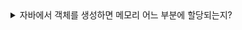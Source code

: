 
<details>
<summary>자바에서 객체를 생성하면 메모리 어느 부분에 할당되는지?</summary>


<details>
<summary>자바에서 Static 키워드와 전역 변수의 차이는?</summary>

자바에는 전역 변수라는 개념이 없다. 대신 static 변수가 그 역할을 비슷하게 수행하며, 프로그램이 시작될 때 메모리에 할당되고 종료 시 삭제된다.
이러한 static 변수는 JVM에서 메서드 영역(or class area)에 할당되고, 인스턴스 생성 없이 바로 접근 가능하다.

<details>
<summary>자바에서 객체를 생성하면 메모리 어느 부분에 할당되는지?</summary>
  
 Ans) 
**JVM이란?**
- JVM이란 Java Virtual Machine의 약자이며, 자바 가상 머신
- Java의 바이트 코드를 해석하고 실행하는 역할
- OS에 상관없이 실행할 수 있음

**JVM 실행 순서**
1.java 파일을 컴파일러(Compiler)를 통해 .class 파일로 변환함
2.class 파일을 JVM 의 ClassLoader(클래스로더)에게 보냄
3.클래스로더에서 JVM 런타임 영역으로 로딩(할당)하여 메모리에 올림 

**JVM의 RunTime Data Area(런타임 데이터 영역)**
- 클래스 로더가 .class 파일을 런타임 데이터 영역에 올림 
- 런타임 데이터 영역에는 5가지 영역이 존재한다.
- Static Area(Method Area)
- Heap Area
- Stack Area
- PC Register
- Native Method Stack 


**Java의 메모리 영역 **
- 자바 프로그램을 실행하게 되면 JVM(Java Virtual Machine)은 OS로 부터 메모리를 할당 받음
- 할당 받은 메모리를 자바 프로그램에 맞게 여러개의 영역으로 나누어 사용하게 됨
- JVM의 메모리는 3가지로 이루어져 있음
  1.Heap 영역
  2.Stack 영역
  3.Static (Method) 영역

**Java의 변수 종류**
public class Variable {
   public static int age = 20 ; // 클래스 변수 ( 전역 변수 ) 

 int height = 60; // 인스턴스 변수 ( 전역 변수 )

 public static void main(String[] args) { // 매개변수 ( 파라미터 ) 

 int size = 50; // 지역 변수
   }
}


**Static ( Method ) 영역 **
- JVM이 실행될 때, Class가 로딩될 때 생성됨
- Class의 정보, Static 변수 ( 클래스 변수 ) , 생성자 (Constructor) , 메소드(Method) 등 저장됨
- Static 영역에 있는 것은 어디서든 접근 가능함
- JVM 종료 시(프로그램 종료 시) 메모리에서 해제 됨


**Heap 영역**
- 인스턴스를 생성할 때 사용되는 메모리 영역
- 참조형 데이터 객체의 실제 데이터가 저장되는 공간임. 
즉, Stack 영역은 실제 데이터를 가지고 있고, Heap 영역은 참조값을 가지고 있음
- ex) new 키워드로 인스턴스를 생성 할 때, Heap 영역에는 생성된 객체가 저장, Stack 영역에서 생성된 객체에 대한 주소 값(Reference)이 저장됨.


**Stack 영역**
- 기본 자료형 ( Primitive type) , 지역 변수 그리고 매개변수가 저장되는 메모리 영역
- Heap 영역에 생성된 데이터의 참조값이 할당됨
- 메소드가 호출될 떄 메모리에 할당, 메서드 종료 시 메모리에서 삭제됨

ex) 
Car c1 = new Car();
1.Car : 클래스 영역에 Car 클래스가 로드됨
2.c1(참조 변수) : 스택 영역에 로드되며, 실제 값이 아닌 주소값을 가르킴 => 스택 영역
3.new : 실제로 객체 생성을 수행함
4.Car() : 이 생성자로 인스턴스가 생성되어 힙 영역에 로드됨. => 힙 영역


<details>
<summary>컴파일과 런타임, 프로그램 실행의 차이?</summary>

<details>
<summary>실행 시간 바인딩은 누가 담당하는지?</summary>
Ans ) 
프로그램이 실행한 후에도 물리적 주소가 변경될 수 있는 바인딩 방식이다. 런타임 바인딩에서는 CPU가 주소를 참조할 때마다 해당 데이터가 물리적 메모리의 어느 위치에 존재하는지 주소 매핑 테이블 을 이용해 주소 바인딩을 점검한다.
이때, “해당 데이터가 물리적 메모리의 어느 위치에 존재하는지 주소 매핑 테이블 을 이용해 주소 바인딩을 점검”은 어디서 어떻게 이루어지는가?
Ans) MMU와 OS의 협력으로 이루어짐

<details>
<summary>논리적 주소와 피지컬 주소의 차이?</summary>
Ans) 
논리적 주소 : 프로세스 마다 독립적으로 가지는 주소 공간
물리적 주소 : 실제 메모리 하드웨어에 올라와 있는 주소

<details>
<summary>스프링, 스프링 컨테이너, 웹 서버, 톰캣 그리고 서블릿, 서블릿 컨테이너의 차이는? </summary>
서블릿 이전에 CGI라는 서블릿의 조상님이 되는 기술이 있었다. 이러한 CGI는 사용자의 여러 요청에 동적으로 응답을 제공하기 위한 기술이였다.
또한 CGI는 복잡한 HTTP 메서드의 요청과 응답에 대한 문자열 파싱을 대신해주어, 개발자는 오로지 개발에만 집중할 수 있도록 도와준다. 
이때 서블릿은 자바 진영에서 동작하는 작은 자바 프로그램으로 CGI 규칙에 따라 HTTP 요청 및 응답을 주고 받는 것은 같지만, 
쓰레드 단위로 작업을 분리하여 대용량 트래픽에 대응 할 수 있도록 설계되었다.

서블릿 컨테이너는 이러한 서블릿을 실행하고 관리하는 환경을 제공한다. 즉 여러 HTTP 요청을 적절한 서블릿으로 라우팅하고, 생명주기를 관리하는 등의 역할을 한다.
이러한 서블릿 컨테이너의 구현체가 우리가 흔히 사용하는 톰캣(Tomcat)이다. 

일반적으로 Apache와 같은 웹 서버는 정적인 컨텐츠를 처리하고, 톰캣과 같은 WAS는 동적인 컨텐츠를 처리하는 역할을 한다.
그렇다면 왜 스프링은 Apache tomcat을 내장하고 있다고 할까? 
결론적으로 Apache와 tomcat의 기능은 나누어져 있지만 tomcat의 일부 기능이 정적인 컨텐츠를 처리하는 웹 서버의 역할을 어느정도 구현하기 때문에, 이를 합쳐서 부른다고 한다.

스프링은 자바 기반의 애플리케이션 개발을 위한 거대한 프레임워크이고, 스프링 부트는 이 스프링을 간편하게 사용하기 위한 도구이다.
스프링 부트는 내장 톰캣을 제공하여, 애플리케이션 자체에 톰캣 서버를 포함할 수 있다. 그래서 우리가 애플리케이션을 실행하기만 하면 외부 서버 설정없이 쉽게 배포가 가능한 것이다.

스프링 컨테이너는 스프링에서 IOC로 Bean을 관리하기 위해 제공하는 기능이다. 이를 통해 스프링은 객체의 관리와 생성을 모두 스프링 컨테이너에서 관리한다.




 
